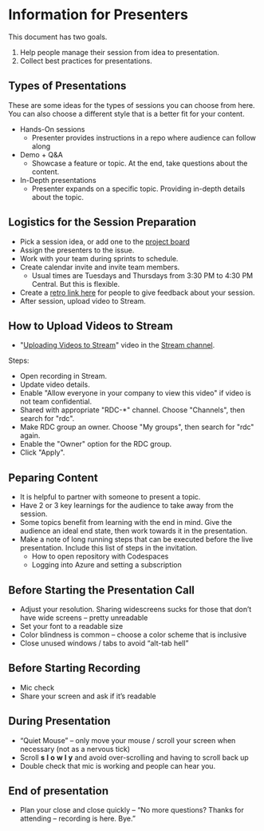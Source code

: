 # Information for Presenters

This document has two goals.

1. Help people manage their session from idea to presentation.
2. Collect best practices for presentations.

## Types of Presentations

These are some ideas for the types of sessions you can choose from here. You can also choose a different style that is a better fit for your content.

- Hands-On sessions
  - Presenter provides instructions in a repo where audience can follow along
- Demo + Q&A
  - Showcase a feature or topic. At the end, take questions about the content.
- In-Depth presentations
  - Presenter expands on a specific topic. Providing in-depth details about the topic.

## Logistics for the Session Preparation

- Pick a session idea, or add one to the [project board](https://github.com/retaildevcrews/k8s-quickstart/projects/1)
- Assign the presenters to the issue.
- Work with your team during sprints to schedule.
- Create calendar invite and invite team members.
  - Usual times are Tuesdays and Thursdays from 3:30 PM to 4:30 PM Central. But this is flexible.
- Create a [retro link here](https://rdc-retro.azurewebsites.net/) for people to give feedback about your session.
- After session, upload video to Stream.

## How to Upload Videos to Stream

- "[Uploading Videos to Stream](https://msit.microsoftstream.com/video/92e5a3ff-0400-85a8-becc-f1eb87532a60)" video in the [Stream channel](https://aka.ms/rdc-demos).

Steps:

- Open recording in Stream.
- Update video details.
- Enable "Allow everyone in your company to view this video" if video is not team confidential.
- Shared with appropriate "RDC-*" channel. Choose "Channels", then search for "rdc".
- Make RDC group an owner. Choose "My groups", then search for "rdc" again.
- Enable the "Owner" option for the RDC group.
- Click "Apply".

## Peparing Content

- It is helpful to partner with someone to present a topic.
- Have 2 or 3 key learnings for the audience to take away from the session.
- Some topics benefit from learning with the end in mind. Give the audience an ideal end state, then work towards it in the presentation.
- Make a note of long running steps that can be executed before the live presentation. Include this list of steps in the invitation.
  - How to open repository with Codespaces
  - Logging into Azure and setting a subscription

## Before Starting the Presentation Call

- Adjust your resolution. Sharing widescreens sucks for those that don’t have wide screens – pretty unreadable
- Set your font to a readable size
- Color blindness is common – choose a color scheme that is inclusive
- Close unused windows / tabs to avoid “alt-tab hell”

## Before Starting Recording

- Mic check
- Share your screen and ask if it’s readable

## During Presentation

- “Quiet Mouse” – only move your mouse / scroll your screen when necessary (not as a nervous tick)
- Scroll  __s__ __l__ __o__ __w__ __l__ __y__  and avoid over-scrolling and having to scroll back up
- Double check that mic is working and people can hear you.

## End of presentation

- Plan your close and close quickly – “No more questions? Thanks for attending – recording is here. Bye.”
